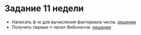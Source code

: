 # **Задание 11 недели**
+ Написать ф-ю для вычисления факториала числа.
 [решение](https://github.com/Kalinin-Alexander/first_rep/blob/main/10thWeek/task1.html)
+ Получить первые n чисел Фибоначчи.
 [решение](https://github.com/Kalinin-Alexander/first_rep/blob/main/10thWeek/style.css)
